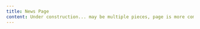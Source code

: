 ```yaml
---
title: News Page
content: Under construction... may be multiple pieces, page is more complex.
---
```

